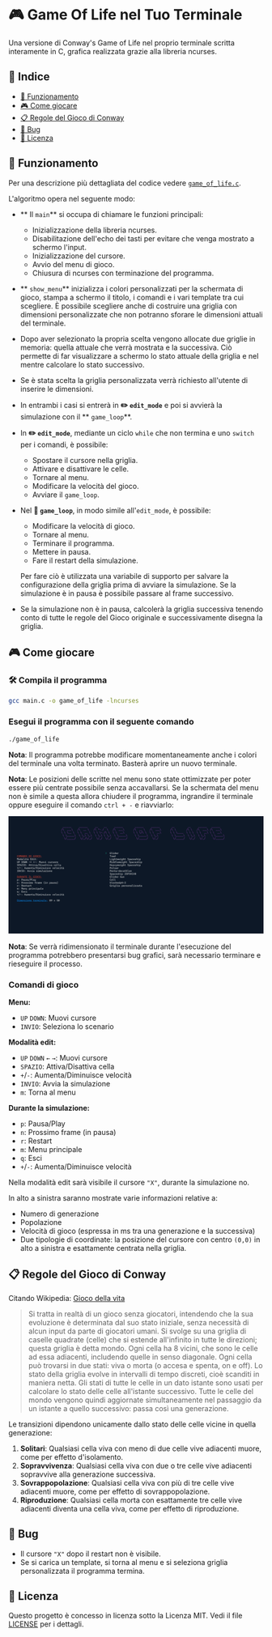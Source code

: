 # 🎮 Game Of Life nel Tuo Terminale

Una versione di Conway's Game of Life nel proprio terminale scritta interamente in C, grafica realizzata grazie alla libreria ncurses.

## 📑 Indice

- [🔧 Funzionamento](#funzionamento)
- [🎮 Come giocare](#come-giocare)
- [📋 Regole del Gioco di Conway](#regole-del-gioco-di-conway)
- [🐛 Bug](#bug)
- [📜 Licenza](#licenza)

## 🔧 Funzionamento

Per una descrizione più dettagliata del codice vedere [`game_of_life.c`](game_of_life.c).

L'algoritmo opera nel seguente modo:

- ** Il `main`** si occupa di chiamare le funzioni principali:
    -  Inizializzazione della libreria ncurses.
    -  Disabilitazione dell'echo dei tasti per evitare che venga mostrato a schermo l'input.
    -  Inizializzazione del cursore.
    -  Avvio del menu di gioco.
    -  Chiusura di ncurses con terminazione del programma.

- ** `show_menu`** inizializza i colori personalizzati per la schermata di gioco, stampa a schermo il titolo, i comandi e i vari template tra cui scegliere. È possibile scegliere anche di costruire una griglia con dimensioni personalizzate che non potranno sforare le dimensioni attuali del terminale.

-  Dopo aver selezionato la propria scelta vengono allocate due griglie in memoria: quella attuale che verrà mostrata e la successiva. Ciò permette di far visualizzare a schermo lo stato attuale della griglia e nel mentre calcolare lo stato successivo.

-  Se è stata scelta la griglia personalizzata verrà richiesto all'utente di inserire le dimensioni.

- In entrambi i casi si entrerà in **✏️ `edit_mode`** e poi si avvierà la simulazione con il ** `game_loop`**.

- In **✏️ `edit_mode`**, mediante un ciclo `while` che non termina e uno `switch` per i comandi, è possibile:
    -  Spostare il cursore nella griglia.
    -  Attivare e disattivare le celle.
    -  Tornare al menu.
    -  Modificare la velocità del gioco.
    -  Avviare il `game_loop`.

- Nel **🔄 `game_loop`**, in modo simile all'`edit_mode`, è possibile:
    -  Modificare la velocità di gioco.
    -  Tornare al menu.
    -  Terminare il programma.
    -  Mettere in pausa.
    -  Fare il restart della simulazione.

    Per fare ciò è utilizzata una variabile di supporto per salvare la configurazione della griglia prima di avviare la simulazione. Se la simulazione è in pausa è possibile passare al frame successivo.

- Se la simulazione non è in pausa, calcolerà la griglia successiva tenendo conto di tutte le regole del Gioco originale e successivamente disegna la griglia.

## 🎮 Come giocare

### 🛠️ Compila il programma

```bash
gcc main.c -o game_of_life -lncurses
```

### Esegui il programma con il seguente comando

```bash
./game_of_life
```

**Nota**: Il programma potrebbe modificare momentaneamente anche i colori del terminale una volta terminato. Basterà aprire un nuovo terminale.

**Nota**: Le posizioni delle scritte nel menu sono state ottimizzate per poter essere più centrate possibile senza accavallarsi. Se la schermata del menu non è simile a questa allora chiudere il programma, ingrandire il terminale oppure eseguire il comando `ctrl + -` e riavviarlo:

![mostra l'immagine img.png](img.png)

**Nota**: Se verrà ridimensionato il terminale durante l'esecuzione del programma potrebbero presentarsi bug grafici, sarà necessario terminare e rieseguire il processo.

### Comandi di gioco

**Menu:**

- `UP` `DOWN`: Muovi cursore
- `INVIO`: Seleziona lo scenario

**Modalità edit:**

- `UP` `DOWN` `←` `→`: Muovi cursore
- `SPAZIO`: Attiva/Disattiva cella
- `+`/`-`: Aumenta/Diminuisce velocità
- `INVIO`: Avvia la simulazione
- `m`: Torna al menu

**Durante la simulazione:**

- `p`: Pausa/Play
- `n`: Prossimo frame (in pausa)
- `r`: Restart
- `m`: Menu principale
- `q`: Esci
- `+`/`-`: Aumenta/Diminuisce velocità

Nella modalità edit sarà visibile il cursore `"X"`, durante la simulazione no.

In alto a sinistra saranno mostrate varie informazioni relative a:

- Numero di generazione
- Popolazione
- Velocità di gioco (espressa in ms tra una generazione e la successiva)
- Due tipologie di coordinate: la posizione del cursore con centro `(0,0)` in alto a sinistra e esattamente centrata nella griglia.

## 📋 Regole del Gioco di Conway

Citando Wikipedia: [Gioco della vita](https://it.wikipedia.org/wiki/Gioco_della_vita)

> Si tratta in realtà di un gioco senza giocatori, intendendo che la sua evoluzione è determinata dal suo stato iniziale, senza necessità di alcun input da parte di giocatori umani. Si svolge su una griglia di caselle quadrate (celle) che si estende all'infinito in tutte le direzioni; questa griglia è detta mondo. Ogni cella ha 8 vicini, che sono le celle ad essa adiacenti, includendo quelle in senso diagonale. Ogni cella può trovarsi in due stati: viva o morta (o accesa e spenta, on e off). Lo stato della griglia evolve in intervalli di tempo discreti, cioè scanditi in maniera netta. Gli stati di tutte le celle in un dato istante sono usati per calcolare lo stato delle celle all'istante successivo. Tutte le celle del mondo vengono quindi aggiornate simultaneamente nel passaggio da un istante a quello successivo: passa così una generazione.

Le transizioni dipendono unicamente dallo stato delle celle vicine in quella generazione:

1. **Solitari**: Qualsiasi cella viva con meno di due celle vive adiacenti muore, come per effetto d'isolamento.
2. **Sopravvivenza**: Qualsiasi cella viva con due o tre celle vive adiacenti sopravvive alla generazione successiva.
3. **Sovrappopolazione**: Qualsiasi cella viva con più di tre celle vive adiacenti muore, come per effetto di sovrappopolazione.
4. **Riproduzione**: Qualsiasi cella morta con esattamente tre celle vive adiacenti diventa una cella viva, come per effetto di riproduzione.

## 🐛 Bug

- Il cursore `"X"` dopo il restart non è visibile.
- Se si carica un template, si torna al menu e si seleziona griglia personalizzata il programma termina.

## 📜 Licenza

Questo progetto è concesso in licenza sotto la Licenza MIT. Vedi il file [LICENSE](LICENSE) per i dettagli.